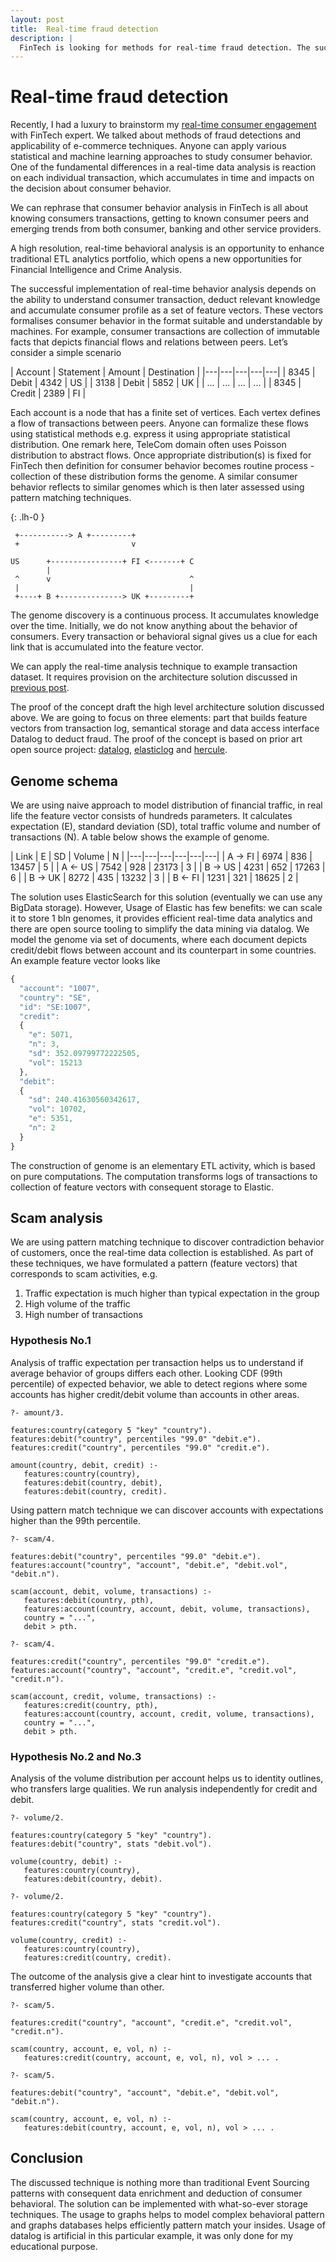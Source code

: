 ```yaml
---
layout: post
title:  Real-time fraud detection
description: |
  FinTech is looking for methods for real-time fraud detection. The successful implementation of real-time fraud detection depends on the ability to understand consumer transaction, deduct relevant knowledge and accumulate consumer profile as a set of feature vectors. These vectors formalizes consumer behavior in the format suitable and understandable by machines. The methods of consumer transaction and financial flows aggregation into a collection of immutable facts help to conduct this analysis.  
---
```


# Real-time fraud detection

Recently, I had a luxury to brainstorm my [real-time consumer engagement](/2015/03/17/real-time-consumer-engagement.html) with FinTech expert. We talked about methods of fraud detections and applicability of e-commerce techniques. Anyone can apply various statistical and machine learning approaches to study consumer behavior. One of the fundamental differences in a real-time data analysis is reaction on each individual transaction, which accumulates in time and impacts on the decision about consumer behavior.

We can rephrase that consumer behavior analysis in FinTech is all about knowing consumers transactions, getting to known consumer peers and emerging trends from both consumer, banking and other service providers.

A high resolution, real-time behavioral analysis is an opportunity to enhance traditional ETL analytics portfolio, which opens a new opportunities for Financial Intelligence and Crime Analysis.

The successful implementation of real-time behavior analysis depends on the ability to understand consumer transaction, deduct relevant knowledge and accumulate consumer profile as a set of feature vectors. These vectors formalises consumer behavior in the format suitable and understandable by machines. For example, consumer transactions are collection of immutable facts that depicts financial flows and relations between peers. Let’s consider a simple scenario


| Account | Statement | Amount | Destination |
|---|---|---|---|---|
| 8345 | Debit | 4342 | US |
| 3138 | Debit | 5852 | UK |
| ... | ...  | ... | ... |
| 8345 | Credit | 2389 | FI |


Each account is a node that has a finite set of vertices. Each vertex defines a flow of transactions between peers. Anyone can formalize these flows using statistical methods e.g. express it using appropriate statistical distribution. One remark here, TeleCom domain often uses Poisson distribution to abstract flows. Once appropriate distribution(s) is fixed for FinTech then definition for consumer behavior becomes routine process - collection of these distribution forms the genome. A similar consumer behavior reflects to similar genomes which is then later assessed using pattern matching techniques.


{: .lh-0 }
```
 +-----------> A +---------+
 +                         v

US      +----------------+ FI <-------+ C
        |
 ^      v                               ^
 |                                      |
 +----+ B +--------------> UK +---------+

```

The genome discovery is a continuous process. It accumulates knowledge over the time. Initially, we do not know anything about the behavior of consumers. Every transaction or behavioral signal gives us a clue for each link that is accumulated into the feature vector.


We can apply the real-time analysis technique to example transaction dataset. It requires provision on the architecture solution discussed in [previous post](/2015/03/17/real-time-consumer-engagement.html).

The proof of the concept draft the high level architecture solution discussed above. We are going to focus on three elements: part that builds feature vectors from transaction log, semantical storage and data access interface Datalog to deduct fraud. The proof of the concept is based on prior art open source project: [datalog](https://github.com/fogfish/datalog), [elasticlog](https://github.com/fogfish/elastic) and [hercule](https://github.com/fogfish/hercule).


## Genome schema

We are using naive approach to model distribution of financial traffic, in real life the feature vector consists of hundreds parameters. It calculates expectation (E), standard deviation (SD), total traffic volume and number of transactions (N). A table below shows the example of genome.

| Link | E | SD | Volume | N |
|---|---|---|---|---|---|
| A → FI | 6974 | 836 | 13457 | 5 |
| A ← US | 7542 | 928 | 23173 | 3 |
| B → US | 4231 | 652 | 17263 | 6 |
| B → UK | 8272 | 435 | 13232 | 3 |
| B ← FI | 1231 | 321 | 18625 | 2 |


The solution uses ElasticSearch for this solution (eventually we can use any BigData storage). However, Usage of Elastic has few benefits: we can scale it to store 1 bln genomes, it provides efficient real-time data analytics and there are open source tooling to simplify the data mining via datalog. We model the genome via set of documents, where each document depicts credit/debit flows between account and its counterpart in some countries. An example feature vector looks like

```javascript
{
  "account": "1007",
  "country": "SE",
  "id": "SE:1007",
  "credit": 
  {
    "e": 5071,
    "n": 3,
    "sd": 352.09799772222505,
    "vol": 15213
  },
  "debit": 
  {
    "sd": 240.41630560342617,
    "vol": 10702,
    "e": 5351,
    "n": 2
  }
}
```

The construction of genome is an elementary ETL activity, which is based on pure computations. The computation transforms logs of transactions to collection of feature vectors with consequent storage to Elastic.

## Scam analysis

We are using pattern matching technique to discover contradiction behavior of customers, once the real-time data collection is established. As part of these techniques, we have formulated a pattern (feature vectors) that corresponds to scam activities, e.g.
1. Traffic expectation is much higher than typical expectation in the group
2. High volume of the traffic 
3. High number of transactions

### Hypothesis No.1


Analysis of traffic expectation per transaction helps us to understand if average behavior of groups differs each other. Looking CDF (99th percentile) of expected behavior, we able to detect regions where some accounts has higher credit/debit volume than accounts in other areas. 

```
?- amount/3.

features:country(category 5 "key" "country").
features:debit("country", percentiles "99.0" "debit.e").
features:credit("country", percentiles "99.0" "credit.e").

amount(country, debit, credit) :-
   features:country(country),
   features:debit(country, debit),
   features:debit(country, credit).
```

Using pattern match technique we can discover accounts with expectations higher than the 99th percentile.

```
?- scam/4.

features:debit("country", percentiles "99.0" "debit.e").
features:account("country", "account", "debit.e", "debit.vol", "debit.n").

scam(account, debit, volume, transactions) :-
   features:debit(country, pth),
   features:account(country, account, debit, volume, transactions),
   country = "...",
   debit > pth.
```

```
?- scam/4.

features:credit("country", percentiles "99.0" "credit.e").
features:account("country", "account", "credit.e", "credit.vol", "credit.n").

scam(account, credit, volume, transactions) :-
   features:credit(country, pth),
   features:account(country, account, credit, volume, transactions),
   country = "...",
   debit > pth.
```

### Hypothesis No.2 and No.3

Analysis of the volume distribution per account helps us to identity outlines, who transfers large qualities. We run analysis independently for credit and debit. 

```
?- volume/2.

features:country(category 5 "key" "country").
features:debit("country", stats "debit.vol").

volume(country, debit) :-
   features:country(country),
   features:debit(country, debit).
```

```
?- volume/2.

features:country(category 5 "key" "country").
features:credit("country", stats "credit.vol").

volume(country, credit) :-
   features:country(country),
   features:credit(country, credit).
```

The outcome of the analysis give a clear hint to investigate accounts that transferred higher volume than other.

```
?- scam/5.

features:credit("country", "account", "credit.e", "credit.vol", "credit.n").

scam(country, account, e, vol, n) :-
   features:credit(country, account, e, vol, n), vol > ... .
```

```
?- scam/5.

features:debit("country", "account", "debit.e", "debit.vol", "debit.n").

scam(country, account, e, vol, n) :-
   features:debit(country, account, e, vol, n), vol > ... .
```

## Conclusion

The discussed technique is nothing more than traditional Event Sourcing patterns with consequent data enrichment and deduction of consumer behavioral. The solution can be implemented with what-so-ever storage techniques. The usage to graphs helps to model complex behavioral pattern and graphs databases helps efficiently pattern match your insides. Usage of datalog is artificial in this particular example, it was only done for my educational purpose.



